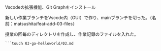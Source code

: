 Vscodeの拡張機能、Git Graphをインストール

新しい作業ブランチをVscode内（GUI）で作り、mainブランチを切った。（名前：matsushita/feat-add-03-files）

授業の回毎のディレクトリを作成し、作業記録のファイルを入れた。
```mkdir 03-go-helloworldf
```touch 03-go-helloworld/03.md


